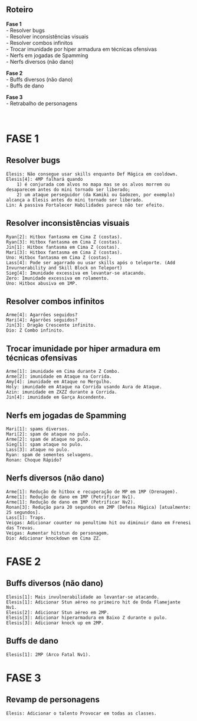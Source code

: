Roteiro
-------

<b>Fase 1</b><br />
	- Resolver bugs<br />
	- Resolver inconsistências visuais<br />
	- Resolver combos infinitos<br />
	- Trocar imunidade por hiper armadura em técnicas ofensivas<br />
	- Nerfs em jogadas de Spamming<br />
	- Nerfs diversos (não dano)<br />
	
<b>Fase 2</b><br />
	- Buffs diversos (não dano)<br />
	- Buffs de dano<br />

<b>Fase 3</b><br />
	- Retrabalho de personagens<br />

<br />

FASE 1
======

Resolver bugs
-------------
	Elesis: Não consegue usar skills enquanto Def Mágica em cooldown.
	Elesis[4]: 4MP falhará quando
		1) é conjurada com alvos no mapa mas se os alvos morrem ou desaparecem antes do mini tornado ser liberado;
		2) um ataque perseguidor (da Kamiki ou Gadozen, por exemplo) alcança a Elesis antes do mini tornado ser liberado.
	Lin: A passiva Fortalecer Habilidades parece não ter efeito.

Resolver inconsistências visuais
--------------------------------
	Ryan[2]: Hitbox fantasma em Cima Z (costas).
	Ryan[3]: Hitbox fantasma em Cima Z (costas).
	Jin[1]: Hitbox fantasma em Cima Z (costas).
	Mari[3]: Hitbox fantasma em Cima Z (costas).
	Uno: Hitbox fantasma em Cima Z (costas).
	Lass[4]: Pode ser agarrado ou usar skills após o teleporte. (Add Invurnerability and Skill Block on Teleport)
	Sieg[4]: Imunidade excessiva em levantar-se atacando.
	Zero: Imunidade excessiva em rolamento.
	Uno: Hitbox abusiva em 1MP.

Resolver combos infinitos
-------------------------
	Arme[4]: Agarrões seguidos?
	Mari[4]: Agarrões seguidos?
	Jin[3]: Dragão Crescente infinito.
	Dio: Z Combo infinito.

Trocar imunidade por hiper armadura em técnicas ofensivas
---------------------------------------------------------
	Arme[1]: imunidade em Cima durante Z Combo.
	Arme[2]: imunidade em Ataque na Corrida.
	Amy[4]: imunidade em Ataque no Mergulho.
	Holy: imunidade em Ataque na Corrida usando Aura de Ataque.
	Azin: imunidade em ZXZZ durante a Corrida.
	Jin[4]: imunidade em Garça Ascendente.
	
Nerfs em jogadas de Spamming
----------------------------
	Mari[1]: spams diversos.
	Mari[2]: spam de ataque no pulo.
	Arme[2]: spam de ataque no pulo.
	Sieg[1]: spam ataque no pulo.
	Lass[3]: ataque no pulo.
	Ryan: spam de sementes selvagens.
	Ronan: Choque Rápido?

Nerfs diversos (não dano)
-------------------------
	Arme[1]: Redução de hitbox e recuperação de MP em 1MP (Drenagem).
	Arme[1]: Redução de dano em 1MP (Petrificar Nv1).
	Arme[1]: Redução de dano em 1MP (Petrificar Nv2).
	Ronan[3]: Redução para 20 segundos em 2MP (Defesa Mágica) [atualmente: 25 segundos].
	Lass[1]: Traps.
	Veigas: Adicionar counter no penultimo hit ou diminuir dano em Frenesi das Trevas.
	Veigas: Aumentar hitstun do personagem.
	Dio: Adicionar knockdown em Cima ZZ.

FASE 2
======

Buffs diversos (não dano)
-------------------------
	Elesis[1]: Mais invulnerabilidade ao levantar-se atacando.
	Elesis[1]: Adicionar Stun aéreo no primeiro hit de Onda Flamejante Nv1.
	Elesis[2]: Adicionar Stun aéreo em 2MP.
	Elesis[3]: Adicionar hiperarmadura em Baixo Z durante o pulo.
	Elesis[3]: Adicionar knock up em 2MP.
	
Buffs de dano
-------------
	Elesis[1]: 2MP (Arco Fatal Nv1).

FASE 3
======

Revamp de personagens
---------------------
	Elesis: Adicionar o talento Provocar em todas as classes.
